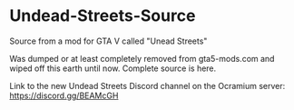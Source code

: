 # Undead-Streets-Source

Source from a mod for GTA V called "Unead Streets"

Was dumped or at least completely removed from gta5-mods.com and wiped off this earth until now. Complete source is here.

Link to the new Undead Streets Discord channel on the Ocramium server: https://discord.gg/BEAMcGH
